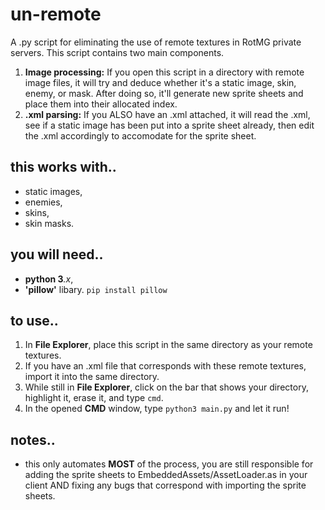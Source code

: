 # un-remote

A .py script for eliminating the use of remote textures in RotMG private servers. This script contains two main components.
1. **Image processing:** If you open this script in a directory with remote image files, it will try and deduce whether it's a static image, skin, enemy, or mask. After doing so, it'll generate new sprite sheets and place them into their allocated index.
2. **.xml parsing:** If you ALSO have an .xml attached, it will read the .xml, see if a static image has been put into a sprite sheet already, then edit the .xml accordingly to accomodate for the sprite sheet.

## this works with..
- static images,
- enemies,
- skins,
- skin masks.

## you will need..
- **python 3**_.x_,
- **'pillow'** libary. `pip install pillow` 

## to use..
1. In **File Explorer**, place this script in the same directory as your remote textures. 
2. If you have an .xml file that corresponds with these remote textures, import it into the same directory.
3. While still in **File Explorer**, click on the bar that shows your directory, highlight it, erase it, and type `cmd`.
4. In the opened **CMD** window, type `python3 main.py` and let it run!

## notes..
- this only automates **MOST** of the process, you are still responsible for adding the sprite sheets to EmbeddedAssets/AssetLoader.as in your client AND fixing any bugs that correspond with importing the sprite sheets.
